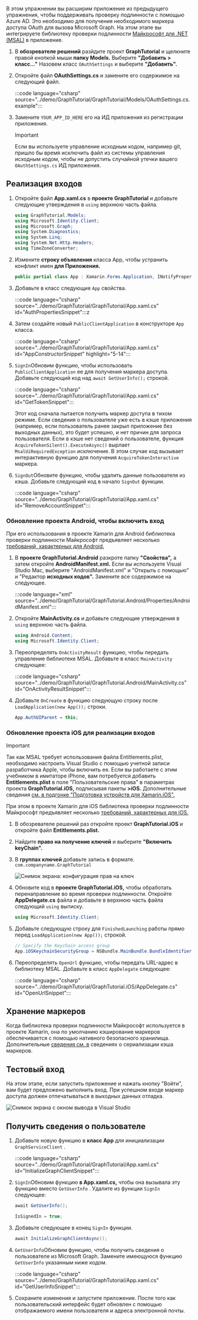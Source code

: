 <!-- markdownlint-disable MD002 MD041 -->

В этом упражнении вы расширим приложение из предыдущего упражнения, чтобы поддерживать проверку подлинности с помощью Azure AD. Это необходимо для получения необходимого маркера доступа OAuth для вызова Microsoft Graph. На этом этапе вы интегрируете библиотеку проверки подлинности [Майкрософт для .NET (MSAL)](https://github.com/AzureAD/microsoft-authentication-library-for-dotnet) в приложение.

1. В **обозревателе решений** разйдите проект **GraphTutorial** и щелкните правой кнопкой мыши **папку Models.** Выберите **"Добавить > класс..."** Назовем класс `OAuthSettings` и выберите **"Добавить".**

1. Откройте файл **OAuthSettings.cs** и замените его содержимое на следующий файл.

    :::code language="csharp" source="../demo/GraphTutorial/GraphTutorial/Models/OAuthSettings.cs.example":::

1. Замените `YOUR_APP_ID_HERE` его на ИД приложения из регистрации приложения.

    > [!IMPORTANT]
    > Если вы используете управление исходным кодом, например git, пришло бы время исключить файл из системы управления исходным кодом, чтобы не допустить случайной утечки вашего `OAuthSettings.cs` ИД приложения.

## <a name="implement-sign-in"></a>Реализация входов

1. Откройте файл **App.xaml.cs** в **проекте GraphTutorial** и добавьте следующие утверждения в `using` верхнюю часть файла.

    ```csharp
    using GraphTutorial.Models;
    using Microsoft.Identity.Client;
    using Microsoft.Graph;
    using System.Diagnostics;
    using System.Linq;
    using System.Net.Http.Headers;
    using TimeZoneConverter;
    ```

1. Измените **строку объявления** класса App, чтобы устранить конфликт имен **для Приложения.**

    ```csharp
    public partial class App : Xamarin.Forms.Application, INotifyPropertyChanged
    ```

1. Добавьте в класс следующие `App` свойства.

    :::code language="csharp" source="../demo/GraphTutorial/GraphTutorial/App.xaml.cs" id="AuthPropertiesSnippet":::z

1. Затем создайте новый `PublicClientApplication` в конструкторе `App` класса.

    :::code language="csharp" source="../demo/GraphTutorial/GraphTutorial/App.xaml.cs" id="AppConstructorSnippet" highlight="5-14":::

1. `SignIn`Обновим функцию, чтобы использовать `PublicClientApplication` ее для получения маркера доступа. Добавьте следующий код над `await GetUserInfo();` строкой.

    :::code language="csharp" source="../demo/GraphTutorial/GraphTutorial/App.xaml.cs" id="GetTokenSnippet":::

    Этот код сначала пытается получить маркер доступа в тихом режиме. Если сведения о пользователе уже есть в кэше приложения (например, если пользователь ранее закрыл приложение без выходных данных), это будет успешно, и нет причин для запроса пользователя. Если в кэше нет сведений о пользователе, функция `AcquireTokenSilent().ExecuteAsync()` вырлает `MsalUiRequiredException` исключение. В этом случае код вызывает интерактивную функцию для получения `AcquireTokenInteractive` маркера.

1. `SignOut`Обновите функцию, чтобы удалить данные пользователя из кэша. Добавьте следующий код в начало `SignOut` функции.

    :::code language="csharp" source="../demo/GraphTutorial/GraphTutorial/App.xaml.cs" id="RemoveAccountSnippet":::

### <a name="update-android-project-to-enable-sign-in"></a>Обновление проекта Android, чтобы включить вход

При его использования в проекте Xamarin для Android библиотека проверки подлинности Майкрософт предъявляет несколько [требований, характерных для Android.](https://github.com/AzureAD/microsoft-authentication-library-for-dotnet/wiki/Xamarin-Android-specifics)

1. В **проекте GraphTutorial.Android** разкроте папку **"Свойства",** а затем откройте **AndroidManifest.xml.** Если вы используете Visual Studio Mac, выберите "AndroidManifest.xml" и "Открыть с помощью" и "Редактор **исходных кодов".**  Замените все содержимое на следующее.

    :::code language="xml" source="../demo/GraphTutorial/GraphTutorial.Android/Properties/AndroidManifest.xml":::

1. Откройте **MainActivity.cs** и добавьте следующие утверждения в `using` верхнюю часть файла.

    ```csharp
    using Android.Content;
    using Microsoft.Identity.Client;
    ```

1. Переопределять `OnActivityResult` функцию, чтобы передать управление библиотеке MSAL. Добавьте в класс `MainActivity` следующее:

    :::code language="csharp" source="../demo/GraphTutorial/GraphTutorial.Android/MainActivity.cs" id="OnActivityResultSnippet":::

1. Добавьте `OnCreate` в функцию следующую строку после `LoadApplication(new App());` строки.

    ```csharp
    App.AuthUIParent = this;
    ```

### <a name="update-ios-project-to-enable-sign-in"></a>Обновление проекта iOS для реализации входов

> [!IMPORTANT]
> Так как MSAL требует использования файла Entitlements.plist, необходимо настроить Visual Studio с помощью учетной записи разработчика Apple, чтобы включить ее. Если вы работаете с этим учебником в имитаторе iPhone, вам потребуется добавить **Entitlements.plist** в поле "Пользовательские права" в параметрах проекта **GraphTutorial.iOS,** подписывая пакеты **>iOS.**  Дополнительные сведения [см. в подгонке "Подготовка устройств для Xamarin.iOS".](/xamarin/ios/get-started/installation/device-provisioning)

При этом в проекте Xamarin для iOS библиотека проверки подлинности Майкрософт предъявляет несколько [требований, характерных для iOS.](https://github.com/AzureAD/microsoft-authentication-library-for-dotnet/wiki/Xamarin-iOS-specifics)

1. В обозревателе решений раз откройте проект **GraphTutorial.iOS** и откройте файл **Entitlements.plist.**

1. Найдите **право на получение ключей** и выберите **"Включить keyChain".**

1. В **группах ключей** добавьте запись в формате. `com.companyname.GraphTutorial`

    ![Снимок экрана: конфигурация прав на ключ](./images/enable-keychain-access.png)

1. Обновите код в **проекте GraphTutorial.iOS,** чтобы обработать перенаправление во время проверки подлинности. Откройте **AppDelegate.cs** файла и добавьте в верхнюю часть файла следующий `using` выписку.

    ```csharp
    using Microsoft.Identity.Client;
    ```

1. Добавьте следующую строку для `FinishedLaunching` работы прямо перед `LoadApplication(new App());` строкой.

    ```csharp
    // Specify the Keychain access group
    App.iOSKeychainSecurityGroup = NSBundle.MainBundle.BundleIdentifier;
    ```

1. Переопределять `OpenUrl` функцию, чтобы передать URL-адрес в библиотеку MSAL. Добавьте в класс `AppDelegate` следующее:

    :::code language="csharp" source="../demo/GraphTutorial/GraphTutorial.iOS/AppDelegate.cs" id="OpenUrlSnippet":::

## <a name="storing-the-tokens"></a>Хранение маркеров

Когда библиотека проверки подлинности Майкрософт используется в проекте Xamarin, она по умолчанию кэширование маркеров обеспечивается с помощью нативного безопасного хранилища. Дополнительные [сведения см. в](https://github.com/AzureAD/microsoft-authentication-library-for-dotnet/wiki/token-cache-serialization) сведениях о сериализации кэша маркеров.

## <a name="test-sign-in"></a>Тестовый вход

На этом этапе, если запустить  приложение и нажать кнопку "Войти", вам будет предложено выполнить вход. При успешном входе маркер доступа должен отпечатываться в выходных данных отладка.

![Снимок экрана с окном вывода в Visual Studio](./images/debugger-access-token.png)

## <a name="get-user-details"></a>Получить сведения о пользователе

1. Добавьте новую функцию в **класс App** для инициализации `GraphServiceClient` .

    :::code language="csharp" source="../demo/GraphTutorial/GraphTutorial/App.xaml.cs" id="InitializeGraphClientSnippet":::

1. `SignIn`Обновим функцию **в App.xaml.cs,** чтобы она вызывала эту функцию вместо `GetUserInfo` . Удалите из функции `SignIn` следующее:

    ```csharp
    await GetUserInfo();

    IsSignedIn = true;
    ```

1. Добавьте следующее в конец `SignIn` функции.

    ```csharp
    await InitializeGraphClientAsync();
    ```

1. `GetUserInfo`Обновим функцию, чтобы получить сведения о пользователе из Microsoft Graph. Замените имеющуюся функцию `GetUserInfo` указанным ниже кодом.

    :::code language="csharp" source="../demo/GraphTutorial/GraphTutorial/App.xaml.cs" id="GetUserInfoSnippet":::

1. Сохраните изменения и запустите приложение. После того как пользовательский интерфейс будет обновлен с помощью отображаемого имени пользователя и адреса электронной почты.

